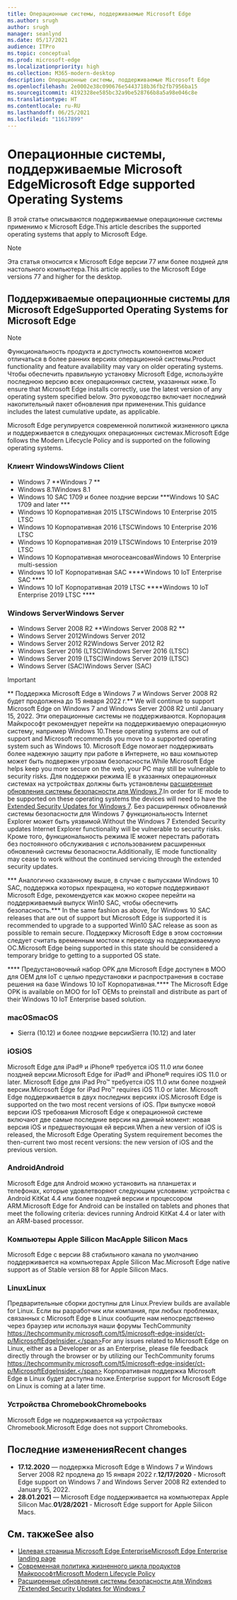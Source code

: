 ```yaml
---
title: Операционные системы, поддерживаемые Microsoft Edge
ms.author: srugh
author: srugh
manager: seanlynd
ms.date: 05/17/2021
audience: ITPro
ms.topic: conceptual
ms.prod: microsoft-edge
ms.localizationpriority: high
ms.collection: M365-modern-desktop
description: Операционные системы, поддерживаемые Microsoft Edge
ms.openlocfilehash: 2e0002e38c090676e5443718b36fb2fb7956ba15
ms.sourcegitcommit: 4192328ee585bc32a9be528766b8a5a98e046c8e
ms.translationtype: HT
ms.contentlocale: ru-RU
ms.lasthandoff: 06/25/2021
ms.locfileid: "11617899"
---
```

# <a name="microsoft-edge-supported-operating-systems"></a><span data-ttu-id="73e12-103">Операционные системы, поддерживаемые Microsoft Edge</span><span class="sxs-lookup"><span data-stu-id="73e12-103">Microsoft Edge supported Operating Systems</span></span>

<span data-ttu-id="73e12-104">В этой статье описываются поддерживаемые операционные системы применимо к Microsoft Edge.</span><span class="sxs-lookup"><span data-stu-id="73e12-104">This article describes the supported operating systems that apply to Microsoft Edge.</span></span>

> [!NOTE]
> <span data-ttu-id="73e12-105">Эта статья относится к Microsoft Edge версии 77 или более поздней для настольного компьютера.</span><span class="sxs-lookup"><span data-stu-id="73e12-105">This article applies to the Microsoft Edge versions 77 and higher for the desktop.</span></span>

## <a name="supported-operating-systems-for-microsoft-edge"></a><span data-ttu-id="73e12-106">Поддерживаемые операционные системы для Microsoft Edge</span><span class="sxs-lookup"><span data-stu-id="73e12-106">Supported Operating Systems for Microsoft Edge</span></span>

> [!NOTE]
> <span data-ttu-id="73e12-107">Функциональность продукта и доступность компонентов может отличаться в более ранних версиях операционной системы.</span><span class="sxs-lookup"><span data-stu-id="73e12-107">Product functionality and feature availability may vary on older operating systems.</span></span> <span data-ttu-id="73e12-108">Чтобы обеспечить правильную установку Microsoft Edge, используйте последнюю версию всех операционных систем, указанных ниже.</span><span class="sxs-lookup"><span data-stu-id="73e12-108">To ensure that Microsoft Edge installs correctly, use the latest version of any operating system specified below.</span></span> <span data-ttu-id="73e12-109">Это руководство включает последний накопительный пакет обновления при применении.</span><span class="sxs-lookup"><span data-stu-id="73e12-109">This guidance includes the latest cumulative update, as applicable.</span></span>


<span data-ttu-id="73e12-110">Microsoft Edge регулируется современной политикой жизненного цикла и поддерживается в следующих операционных системах.</span><span class="sxs-lookup"><span data-stu-id="73e12-110">Microsoft Edge follows the Modern Lifecycle Policy and is supported on the following operating systems.</span></span>

### <a name="windows-client"></a><span data-ttu-id="73e12-111">Клиент Windows</span><span class="sxs-lookup"><span data-stu-id="73e12-111">Windows Client</span></span>

- <span data-ttu-id="73e12-112">Windows 7 \*\*</span><span class="sxs-lookup"><span data-stu-id="73e12-112">Windows 7 \*\*</span></span>
- <span data-ttu-id="73e12-113">Windows 8.1</span><span class="sxs-lookup"><span data-stu-id="73e12-113">Windows 8.1</span></span>
- <span data-ttu-id="73e12-114">Windows 10 SAC 1709 и более поздние версии \*\*\*</span><span class="sxs-lookup"><span data-stu-id="73e12-114">Windows 10 SAC 1709 and later \*\*\*</span></span>
- <span data-ttu-id="73e12-115">Windows 10 Корпоративная 2015 LTSC</span><span class="sxs-lookup"><span data-stu-id="73e12-115">Windows 10 Enterprise 2015 LTSC</span></span>
- <span data-ttu-id="73e12-116">Windows 10 Корпоративная 2016 LTSC</span><span class="sxs-lookup"><span data-stu-id="73e12-116">Windows 10 Enterprise 2016 LTSC</span></span>
- <span data-ttu-id="73e12-117">Windows 10 Корпоративная 2019 LTSC</span><span class="sxs-lookup"><span data-stu-id="73e12-117">Windows 10 Enterprise 2019 LTSC</span></span>
- <span data-ttu-id="73e12-118">Windows 10 Корпоративная многосеансовая</span><span class="sxs-lookup"><span data-stu-id="73e12-118">Windows 10 Enterprise multi-session</span></span>
- <span data-ttu-id="73e12-119">Windows 10 IoT Корпоративная SAC \*\*\*\*</span><span class="sxs-lookup"><span data-stu-id="73e12-119">Windows 10 IoT Enterprise SAC \*\*\*\*</span></span>
- <span data-ttu-id="73e12-120">Windows 10 IoT Корпоративная 2019 LTSC \*\*\*\*</span><span class="sxs-lookup"><span data-stu-id="73e12-120">Windows 10 IoT Enterprise 2019 LTSC \*\*\*\*</span></span>

### <a name="windows-server"></a><span data-ttu-id="73e12-121">Windows Server</span><span class="sxs-lookup"><span data-stu-id="73e12-121">Windows Server</span></span>

- <span data-ttu-id="73e12-122">Windows Server 2008 R2 \*\*</span><span class="sxs-lookup"><span data-stu-id="73e12-122">Windows Server 2008 R2 \*\*</span></span>
- <span data-ttu-id="73e12-123">Windows Server 2012</span><span class="sxs-lookup"><span data-stu-id="73e12-123">Windows Server 2012</span></span>
- <span data-ttu-id="73e12-124">Windows Server 2012 R2</span><span class="sxs-lookup"><span data-stu-id="73e12-124">Windows Server 2012 R2</span></span>
- <span data-ttu-id="73e12-125">Windows Server 2016 (LTSC)</span><span class="sxs-lookup"><span data-stu-id="73e12-125">Windows Server 2016 (LTSC)</span></span>
- <span data-ttu-id="73e12-126">Windows Server 2019 (LTSC)</span><span class="sxs-lookup"><span data-stu-id="73e12-126">Windows Server 2019 (LTSC)</span></span>
- <span data-ttu-id="73e12-127">Windows Server (SAC)</span><span class="sxs-lookup"><span data-stu-id="73e12-127">Windows Server (SAC)</span></span>

> [!IMPORTANT]
> <span data-ttu-id="73e12-128">\*\* Поддержка Microsoft Edge в Windows 7 и Windows Server 2008 R2 будет продолжена до 15 января 2022 г.</span><span class="sxs-lookup"><span data-stu-id="73e12-128">\*\* We will continue to support Microsoft Edge on Windows 7 and Windows Server 2008 R2 until January 15, 2022.</span></span> <span data-ttu-id="73e12-129">Эти операционные системы не поддерживаются. Корпорация Майкрософт рекомендует перейти на поддерживаемую операционную систему, например Windows 10.</span><span class="sxs-lookup"><span data-stu-id="73e12-129">These operating systems are out of support and Microsoft recommends you move to a supported operating system such as Windows 10.</span></span> <span data-ttu-id="73e12-130">Microsoft Edge помогает поддерживать более надежную защиту при работе в Интернете, но ваш компьютер может быть подвержен угрозам безопасности.</span><span class="sxs-lookup"><span data-stu-id="73e12-130">While Microsoft Edge helps keep you more secure on the web, your PC may still be vulnerable to security risks.</span></span> <span data-ttu-id="73e12-131">Для поддержки режима IE в указанных операционных системах на устройствах должны быть установлены [расширенные обновления системы безопасности для Windows 7](https://support.microsoft.com/help/4527878/faq-about-extended-security-updates-for-windows-7).</span><span class="sxs-lookup"><span data-stu-id="73e12-131">In order for IE mode to be supported on these operating systems the devices will need to have the [Extended Security Updates for Windows 7](https://support.microsoft.com/help/4527878/faq-about-extended-security-updates-for-windows-7).</span></span> <span data-ttu-id="73e12-132">Без расширенных обновлений системы безопасности для Windows 7 функциональность Internet Explorer может быть уязвимой.</span><span class="sxs-lookup"><span data-stu-id="73e12-132">Without the Windows 7 Extended Security updates Internet Explorer functionality will be vulnerable to security risks.</span></span> <span data-ttu-id="73e12-133">Кроме того, функциональность режима IE может перестать работать без постоянного обслуживания с использованием расширенных обновлений системы безопасности.</span><span class="sxs-lookup"><span data-stu-id="73e12-133">Additionally, IE mode functionality may cease to work without the continued servicing through the extended security updates.</span></span>  
>
> <span data-ttu-id="73e12-134">\*\*\* Аналогично сказанному выше, в случае с выпусками Windows 10 SAC, поддержка которых прекращена, но которые поддерживают Microsoft Edge, рекомендуется как можно скорее перейти на поддерживаемый выпуск Win10 SAC, чтобы обеспечить безопасность.</span><span class="sxs-lookup"><span data-stu-id="73e12-134">\*\*\* In the same fashion as above, for Windows 10 SAC releases that are out of support but Microsoft Edge is supported it is recommended to upgrade to a supported Win10 SAC release as soon as possible to remain secure.</span></span> <span data-ttu-id="73e12-135">Поддержку Microsoft Edge в этом состоянии следует считать временным мостом к переходу на поддерживаемую ОС.</span><span class="sxs-lookup"><span data-stu-id="73e12-135">Microsoft Edge being supported in this state should be considered a temporary bridge to getting to a supported OS state.</span></span>
>
> <span data-ttu-id="73e12-136">\*\*\*\* Предустановочный набор OPK для Microsoft Edge доступен в MOO для OEM для IoT с целью предустановки и распространения в составе решения на базе Windows 10 IoT Корпоративная.</span><span class="sxs-lookup"><span data-stu-id="73e12-136">\*\*\*\* The Microsoft Edge OPK is available on MOO for IoT OEMs to preinstall and distribute as part of their Windows 10 IoT Enterprise based solution.</span></span>

### <a name="macos"></a><span data-ttu-id="73e12-137">macOS</span><span class="sxs-lookup"><span data-stu-id="73e12-137">macOS</span></span>

- <span data-ttu-id="73e12-138">Sierra (10.12) и более поздние версии</span><span class="sxs-lookup"><span data-stu-id="73e12-138">Sierra (10.12) and later</span></span>

### <a name="ios"></a><span data-ttu-id="73e12-139">iOS</span><span class="sxs-lookup"><span data-stu-id="73e12-139">iOS</span></span>

<span data-ttu-id="73e12-140">Microsoft Edge для iPad&reg; и iPhone&reg; требуется iOS 11.0 или более поздней версии.</span><span class="sxs-lookup"><span data-stu-id="73e12-140">Microsoft Edge for iPad&reg; and iPhone&reg; requires iOS 11.0 or later.</span></span> <span data-ttu-id="73e12-141">Microsoft Edge для iPad Pro&trade; требуется iOS 11.0 или более поздней версии.</span><span class="sxs-lookup"><span data-stu-id="73e12-141">Microsoft Edge for iPad Pro&trade; requires iOS 11.0 or later.</span></span> <span data-ttu-id="73e12-142">Microsoft Edge поддерживается в двух последних версиях iOS.</span><span class="sxs-lookup"><span data-stu-id="73e12-142">Microsoft Edge is supported on the two most recent versions of iOS.</span></span> <span data-ttu-id="73e12-143">При выпуске новой версии iOS требования Microsoft Edge к операционной системе включают две самые последние версии на данный момент: новая версия iOS и предшествующая ей версия.</span><span class="sxs-lookup"><span data-stu-id="73e12-143">When a new version of iOS is released, the Microsoft Edge Operating System requirement becomes the then-current two most recent versions: the new version of iOS and the previous version.</span></span>

### <a name="android"></a><span data-ttu-id="73e12-144">Android</span><span class="sxs-lookup"><span data-stu-id="73e12-144">Android</span></span>

<span data-ttu-id="73e12-145">Microsoft Edge для Android можно установить на планшетах и телефонах, которые удовлетворяют следующим условиям: устройства с Android KitKat 4.4 или более поздней версии и процессором ARM.</span><span class="sxs-lookup"><span data-stu-id="73e12-145">Microsoft Edge for Android can be installed on tablets and phones that meet the following criteria: devices running Android KitKat 4.4 or later with an ARM-based processor.</span></span>

### <a name="apple-silicon-macs"></a><span data-ttu-id="73e12-146">Компьютеры Apple Silicon Mac</span><span class="sxs-lookup"><span data-stu-id="73e12-146">Apple Silicon Macs</span></span>

<span data-ttu-id="73e12-147">Microsoft Edge с версии 88 стабильного канала по умолчанию поддерживается на компьютерах Apple Silicon Mac.</span><span class="sxs-lookup"><span data-stu-id="73e12-147">Microsoft Edge native support as of Stable version 88 for Apple Silicon Macs.</span></span>

### <a name="linux"></a><span data-ttu-id="73e12-148">Linux</span><span class="sxs-lookup"><span data-stu-id="73e12-148">Linux</span></span>

<span data-ttu-id="73e12-149">Предварительные сборки доступны для Linux.</span><span class="sxs-lookup"><span data-stu-id="73e12-149">Preview builds are available for Linux.</span></span> <span data-ttu-id="73e12-150">Если вы разработчик или компания, при любых проблемах, связанных с Microsoft Edge в Linux сообщите нам непосредственно через браузер или используя наши форумы TechCommunity https://techcommunity.microsoft.com/t5/microsoft-edge-insider/ct-p/MicrosoftEdgeInsider.</span><span class="sxs-lookup"><span data-stu-id="73e12-150">For any issues related to Microsoft Edge on Linux, either as a Developer or as an Enterprise, please file feedback directly through the browser or by utilizing our TechCommunity forums https://techcommunity.microsoft.com/t5/microsoft-edge-insider/ct-p/MicrosoftEdgeInsider.</span></span> <span data-ttu-id="73e12-151">Корпоративная поддержка Microsoft Edge в Linux будет доступна позже.</span><span class="sxs-lookup"><span data-stu-id="73e12-151">Enterprise support for Microsoft Edge on Linux is coming at a later time.</span></span>

### <a name="chromebooks"></a><span data-ttu-id="73e12-152">Устройства Chromebook</span><span class="sxs-lookup"><span data-stu-id="73e12-152">Chromebooks</span></span>

<span data-ttu-id="73e12-153">Microsoft Edge не поддерживается на устройствах Chromebook.</span><span class="sxs-lookup"><span data-stu-id="73e12-153">Microsoft Edge does not support Chromebooks.</span></span>

## <a name="recent-changes"></a><span data-ttu-id="73e12-154">Последние изменения</span><span class="sxs-lookup"><span data-stu-id="73e12-154">Recent changes</span></span>

- <span data-ttu-id="73e12-155">**17.12.2020** — поддержка Microsoft Edge в Windows 7 и Windows Server 2008 R2 продлена до 15 января 2022 г.</span><span class="sxs-lookup"><span data-stu-id="73e12-155">**12/17/2020** - Microsoft Edge support on Windows 7 and Windows Server 2008 R2 extended to January 15, 2022.</span></span>
- <span data-ttu-id="73e12-156">**28.01.2021** — Microsoft Edge поддерживается на компьютерах Apple Silicon Mac.</span><span class="sxs-lookup"><span data-stu-id="73e12-156">**01/28/2021** - Microsoft Edge support for Apple Silicon Macs.</span></span>

## <a name="see-also"></a><span data-ttu-id="73e12-157">См. также</span><span class="sxs-lookup"><span data-stu-id="73e12-157">See also</span></span>

- [<span data-ttu-id="73e12-158">Целевая страница Microsoft Edge Enterprise</span><span class="sxs-lookup"><span data-stu-id="73e12-158">Microsoft Edge Enterprise landing page</span></span>](https://aka.ms/EdgeEnterprise)
- [<span data-ttu-id="73e12-159">Современная политика жизненного цикла продуктов Майкрософт</span><span class="sxs-lookup"><span data-stu-id="73e12-159">Microsoft Modern Lifecycle Policy</span></span>](https://support.microsoft.com/help/30881/modern-lifecycle-policy)
- [<span data-ttu-id="73e12-160">Расширенные обновления системы безопасности для Windows 7</span><span class="sxs-lookup"><span data-stu-id="73e12-160">Extended Security Updates for Windows 7</span></span>](https://support.microsoft.com/help/4527878/faq-about-extended-security-updates-for-windows-7)
